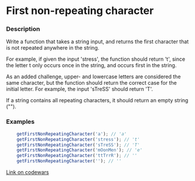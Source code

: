 # First non-repeating character

### Description

Write a function that takes a string input, and returns the first character that is not repeated anywhere in the string.

For example, if given the input 'stress', the function should return 't', since the letter t only occurs once in the string, and occurs first in the string.

As an added challenge, upper- and lowercase letters are considered the same character, but the function should return the correct case for the initial letter. For example, the input 'sTreSS' should return 'T'.

If a string contains all repeating characters, it should return an empty string ("").

### Examples

```javascript
    getFirstNonRepeatingCharacter('a'); // 'a'
    getFirstNonRepeatingCharacter('stress'); // 't'
    getFirstNonRepeatingCharacter('sTreSS'); // 'T'
    getFirstNonRepeatingCharacter('mOonMen'); // 'e'
    getFirstNonRepeatingCharacter('ttTrrR'); // ''
    getFirstNonRepeatingCharacter(''); // ''
```

[Link on codewars](https://www.codewars.com/kata/first-non-repeating-character)